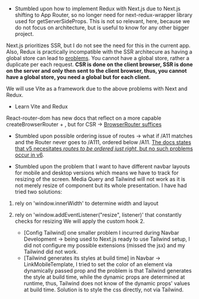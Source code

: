 - Stumbled upon how to implement Redux with Next.js due to Next.js shifting to App Router, so no longer need for next-redux-wrapper library used for getServerSideProps. This is not so relevant, here, because we do not focus on architecture, but is useful to know for any other bigger project.

Next.js prioritizes SSR, but I do not see the need for this in the current app. Also, Redux is practically incompatible with the SSR architecure as having a global store can lead to [problems](https://redux.js.org/usage/nextjs#the-app-router-architecture-and-redux). You cannot have a global store, rather a duplicate per each request. **CSR is done on the client browser, SSR is done on the server and only then sent to the client browser, thus, you cannot have a global store, you need a global but for each client.**

We will use Vite as a framework due to the above problems with Next and Redux.

- Learn Vite and Redux


React-router-dom has new docs that reflect on a more capable createBrowserRouter +  <RouterProvider router={router} />, but for CSR -> [BrowserRouter suffices](https://www.w3schools.com/react/react_router.asp) 

- Stumbled upon possible ordering issue of routes -> what if /A11 matches and the Router never goes to /A111, ordered below /A11.
[The docs states that v5 necesitates *routes to be ordered just right*, but no such problems occur in v6](https://reactrouter.com/en/main/start/faq#what-happened-to-regexp-routes-paths).

- Stumbled upon the problem that I want to have different navbar layouts for mobile and desktop versions which means we have to track for resizing of the screen. Media Query and Tailwind will not work as it is not merely resize of component but its whole presentation.
I have had tried two solutions:
1. rely on 'window.innerWidth' to determine width and layout
2. rely on 'window.addEventListener("resize", listener)' that constantly checks for resizing
We will apply the custom hook 2.

    - [Config Tailwind] one smaller problem I incurred during Navbar Development -> being used to Next.js ready to use Tailwind setup, I did not configure my possible extensions (missed the jsx) and my Tailwind did not work.
    - [Tailwind generates its styles at build time] in Navbar -> LinkMobileTemplate, I tried to set the color of an element via dynamically passed prop and the problem is that Tailwind generates the style at build time, while the dynamic props are determined at runtime, thus, Tailwind does not know of the dynamic props' values at build time. Solution is to style the css directly, not via Tailwind.